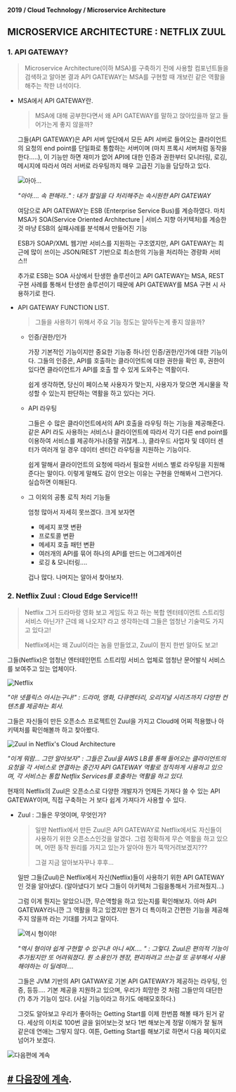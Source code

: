 #### 2019 / Cloud Technology / Microservice Architecture

## MICROSERVICE ARCHITECTURE : NETFLIX ZUUL

### 1. API GATEWAY?

> Microservice Architecture(이하 MSA)를 구축하기 전에 사용할 컴포넌트들을 검색하고 알아본 결과 API GATEWAY는 MSA를 구현할 때 개보린 같은 역활을 해주는 착한 녀석이다.

- MSA에서 API GATEWAY란.

  > MSA에 대해 공부한다면서 왜 API GATEWAY를 말하고 앉아있을까 알고 들어가는게 좋지 않을까?

  

  그들(API GATEWAY)은 API 서버 앞단에서 모든 API 서버로 들어오는 클라이언트의 요청의 end point를 단일화로 통합하는 서버이며 (마치 프록시 서버처럼 동작을 한다.....), 이 기능만 하면 재미가 없어 API에 대한 인증과 권한부터 모니터링, 로깅, 메시지에 따라서 여러 서버로 라우팅까지 매우 고급진 기능을 담당하고 있다.

  

  ![아아...](./pic/zuul_1.png)

  *"아아.... 속 편해라.." : 내가 할일을 다 처리해주는 속시원한 API GATEWAY*

  

  여담으로 API GATEWAY는 ESB (Enterprise Service Bus)를 계승하였다. 마치 MSA가 SOA(Service Oriented Architecture | 서비스 지향 아키텍처)를 계승한 것 마냥 ESB의 실패사례를 분석해서 만들어진 기능

  ESB가 SOAP/XML 웹기반 서비스를 지원하는 구조였지만, API GATEWAY는 최근에 많이 쓰이는 JSON/REST 기반으로 최소한의 기능을 처리하는 경량화 서비스!! 

  추가로 ESB는 SOA 사상에서 탄생한 솔루션이고 API GATEWAY는 MSA, REST 구현 사례를 통해서 탄생한 솔루션이기 때문에 API GATEWAY를 MSA 구현 시 사용하기로 한다.

  

- API GATEWAY FUNCTION LIST.

  > 그들을 사용하기 위해서 주요 기능 정도는 알아두는게 좋지 않을까?

  

  - 인증/권한/인가

    가장 기본적인 기능이지만 중요한 기능중 하나인 인증/권한/인가에 대한 기능이다. 그들의 인증은, API를 호출하는 클라이언트에 대한 권한을 확인 후, 권한이 있다면 클라이언트가 API를 호출 할 수 있게 도와주는 역활이다.

    쉽게 생각하면, 당신이 페이스북 사용자가 맞는지, 사용자가 맞으면 게시물을 작성할 수 있는지 판단하는 역활을 하고 있다는 거다.

    

  - API 라우팅

    그들은 수 많은 클라이언트에서의 API 호출을 라우팅 하는 기능을 제공해준다. 같은 API 라도 사용하는 서비스나 클라이언트에 따라서 각기 다른 end point를 이용하여 서비스를 제공하거나(증말 귀찮게...), 클라우드 사업자 및 데이터 센터가 여러개 일 경우 데이터 센터간 라우팅을 지원하는 기능이다.

    쉽게 말해서 클라이언트의 요청에 따라서 필요한 서비스 별로 라우팅을 지원해 준다는 말이다. 이렇게 말해도 감이 안오는 이유는 구현을 안해봐서 그런거다. 실습하면 이해된다.

    

  - 그 이외의 공통 로직 처리 기능들

    엄청 많아서 자세히 못쓰겠다. 크게 보자면 

    - 메세지 포맷 변환
    - 프로토콜 변환
    - 메세지 호출 패턴 변환
    - 여러개의 API를 묶어 하나의 API를 만드는 어그레게이션
    - 로깅 & 모니터링....

    겁나 많다. 나머지는 알아서 찾아보자.

### 2. Netflix Zuul : Cloud Edge Service!!!

> Netflix 그거 드라마랑 영화 보고 게임도 하고 하는 복합 엔터테이먼트 스트리밍 서비스 아닌가? 근데 왜 나오지? 라고 생각하는데 그들은 엄청난 기술력도 가지고 있다고!
>
> Netflix에서는 왜 Zuul이라는 놈을 만들었고, Zuul이 뭔지 한번 알아도 보고!

그들(Netflix)은 엄청난 엔터테인먼트 스트리밍 서비스 업체로 엄청난 문어발식 서비스를 보여주고 있는 업체이다.

![Netflix](https://upload.wikimedia.org/wikipedia/commons/thumb/0/08/Netflix_2015_logo.svg/200px-Netflix_2015_logo.svg.png)

*"아! 넷플릭스 아시는구나!" : 드라마, 영화, 다큐멘터리, 오리지널 시리즈까지 다양한 컨텐츠를 제공하는 회사.*

그들은 자신들이 만든 오픈소스 프로젝트인 Zuul을 가지고 Cloud에 어찌 적용했나 아키텍처를 확인해볼까 하고 찾아봤다.

![Zuul in Netflix's Cloud Architecture](./pic/zuul_2.png)

*"이게 뭐람... 그만 알아보자" : 그들은 Zuul을 AWS LB를 통해 들어오는 클라이언트의 요청을 각 서비스로 연결하는 중간자 API GATEWAY 역활로 정직하게 사용하고 있으며, 각 서비스는 통합 Netflix Services를 호출하는 역활을 하고 있다.*

현재의 Netflix의 Zuul은 오픈소스로 다양한 개발자가 언제든 가져다 쓸 수 있는 API GATEWAY이며, 직접 구축하는 거 보다 쉽게 가져다가 사용할 수 있다.

- Zuul : 그들은 무엇이며, 무엇인가?

  > 일딴 Netflix에서 만든 Zuul은 API GATEWAY로 Netflix에서도 자신들이 사용하기 위한 오픈소스인것을 알겠다.    그럼 정확하게 무슨 역활을 하고 있으며, 어떤 동작 원리를 가지고 있는가 알아야 뭔가 뚝딱거려보겠지???
  >
  > 그걸 지금 알아보자꾸나 후후...


  일딴 그들(Zuul)은 Netflix에서 자신(Netflix)들이 사용하기 위한 API GATEWAY인 것을 알아냈다. (알아냈다기 보다 그들이 아키텍처 그림을통해서 가르쳐줬지...)

  그럼 이게 뭔지는 알았으니깐, 무슨역할을 하고 있는지를 확인해보자. 아마 API GATEWAY라니깐 그 역활을 하고 있겠지만 뭔가 더 특이하고 간편한 기능을 제공해 주지 않을까 라는 기대를 가지고 말이다.

  

  ![역시 형이야!](./pic/zuul_3.jpg)

  *"역시 형이야 쉽게 구현할 수 있구나! 아니 씨X.... " : 그렇다. Zuul은 편의적 기능이 추가됬지만 또 어려워졌다. 뭔 소용인가 젠장, 편리하려고 쓰는걸 또 공부해서 사용해야하는 이 딜레마....*

   

  그들은 JVM 기반의 API GATWAY로 기본 API GATEWAY가 제공하는 라우팅, 인증, 등등.... 기본 제공을 지원하고 있으며, 우리가 희망한 것 처럼 그들만의 대단한(?) 추가 기능이 있다. (사실 기능이라고 하기도 애매모호하다.)

  그것도 알아보고 우리가 좋아하는 Getting Start를 이제 한번쯤 해볼 때가 된거 같다. 세상의 이치로 100번 글을 읽어보는것 보다 1번 해보는게 정말 이해가 잘 될꺼 같은데 연애는 그렇지 않다. 여튼, Getting Start를 해보기로 하면서 다음 페이지로 넘어가 보겠다.

![다음편에 계속](./pic/zuul_4.jpg)

## [# 다음장에 계속](./README2.md).

